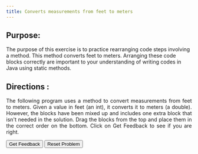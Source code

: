 ```yaml
---
title: Converts measurements from feet to meters
---
```


## Purpose:

 <p>The purpose of this exercise is to practice rearranging code steps involving a method. This method converts feet to meters. Arranging these code blocks correctly are important to your understanding of writing codes in Java using static methods.</p>


## Directions :

<div style="text-align: justify">
    <p> The following program uses a method to convert measurements from feet to meters. Given a value in feet (an int), it converts it to meters (a double). However, the blocks have been mixed up and includes one extra block that isn't needed in the solution. Drag the blocks from the top and place them in the correct order on the bottom. Click on Get Feedback to see if you are right.</p>

<div id="6-sortableTrash" class="sortable-code"></div> 
<div id="6-sortable" class="sortable-code"></div> 
<div style="clear:both;"></div> 
<p> 
    <input id="6-feedbackLink" value="Get Feedback" type="button" /> 
    <input id="6-newInstanceLink" value="Reset Problem" type="button" /> 
</p> 
<script type="text/javascript"> 
(function(){
  var initial = "public class ConvertToMeters {\n" +
    "    public static void main(String[] args) 	{\n" +
    "        System.out.println(&quot;Feet\tMeters&quot;);\n" +
    "        for(int feet=20;feet&lt;=65;feet+=5) getMeters(feet);\n" +
    "    }\n" +
    "    public static void getMeters(int feet) {\n" +
    "        System.out.printf(&quot;%d\t%5.3f\n&quot;, feet , 0.305 * feet );\n" +
    "    }\n" +
    "    \n" +
    "}\n" +
    "getFeet(meters) #distractor";
  var parsonsPuzzle = new ParsonsWidget({
    "sortableId": "6-sortable",
    "max_wrong_lines": 10,
    "grader": ParsonsWidget._graders.LineBasedGrader,
    "exec_limit": 2500,
    "can_indent": true,
    "x_indent": 50,
    "lang": "en",
    "trashId": "6-sortableTrash"
  });
  parsonsPuzzle.init(initial);
  parsonsPuzzle.shuffleLines();
  $("#6-newInstanceLink").click(function(event){ 
      event.preventDefault(); 
      parsonsPuzzle.shuffleLines(); 
  }); 
  $("#6-feedbackLink").click(function(event){ 
      event.preventDefault(); 
      parsonsPuzzle.getFeedback(); 
  }); 
})(); 
</script>
